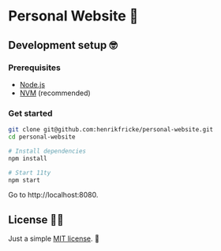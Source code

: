 # Personal Website 👋

## Development setup 🤓

### Prerequisites

- [Node.js](https://nodejs.org/en/)
- [NVM](https://github.com/nvm-sh/nvm) (recommended)

### Get started

```sh
git clone git@github.com:henrikfricke/personal-website.git
cd personal-website

# Install dependencies
npm install

# Start 11ty
npm start
```

Go to http://localhost:8080.

## License 👩‍⚖️

Just a simple [MIT license](./LICENSE). 🤷
